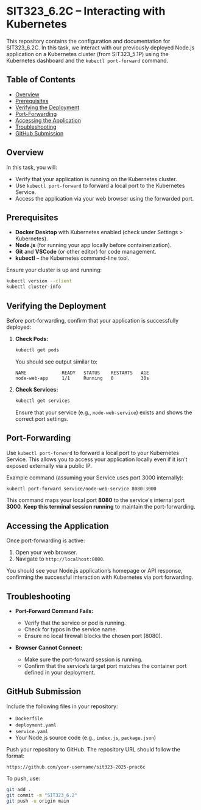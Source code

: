 # SIT323_6.2C – Interacting with Kubernetes

This repository contains the configuration and documentation for SIT323_6.2C. In this task, we interact with our previously deployed Node.js application on a Kubernetes cluster (from SIT323_5.1P) using the Kubernetes dashboard and the `kubectl port-forward` command.

## Table of Contents

- [Overview](#overview)
- [Prerequisites](#prerequisites)
- [Verifying the Deployment](#verifying-the-deployment)
- [Port-Forwarding](#port-forwarding)
- [Accessing the Application](#accessing-the-application)
- [Troubleshooting](#troubleshooting)
- [GitHub Submission](#github-submission)

## Overview

In this task, you will:
- Verify that your application is running on the Kubernetes cluster.
- Use `kubectl port-forward` to forward a local port to the Kubernetes Service.
- Access the application via your web browser using the forwarded port.

## Prerequisites

- **Docker Desktop** with Kubernetes enabled (check under Settings > Kubernetes).
- **Node.js** (for running your app locally before containerization).
- **Git** and **VSCode** (or other editor) for code management.
- **kubectl** – the Kubernetes command-line tool.

Ensure your cluster is up and running:
```bash
kubectl version --client
kubectl cluster-info
```

## Verifying the Deployment

Before port-forwarding, confirm that your application is successfully deployed:

1. **Check Pods:**
   ```bash
   kubectl get pods
   ```
   You should see output similar to:
   ```
   NAME             READY   STATUS    RESTARTS   AGE
   node-web-app     1/1     Running   0          30s
   ```

2. **Check Services:**
   ```bash
   kubectl get services
   ```
   Ensure that your service (e.g., `node-web-service`) exists and shows the correct port settings.

## Port-Forwarding

Use `kubectl port-forward` to forward a local port to your Kubernetes Service. This allows you to access your application locally even if it isn’t exposed externally via a public IP.

Example command (assuming your Service uses port 3000 internally):
```bash
kubectl port-forward service/node-web-service 8080:3000
```
This command maps your local port **8080** to the service's internal port **3000**. **Keep this terminal session running** to maintain the port-forwarding.

## Accessing the Application

Once port-forwarding is active:
1. Open your web browser.
2. Navigate to `http://localhost:8080`.

You should see your Node.js application’s homepage or API response, confirming the successful interaction with Kubernetes via port forwarding.

## Troubleshooting

- **Port-Forward Command Fails:**
  - Verify that the service or pod is running.
  - Check for typos in the service name.
  - Ensure no local firewall blocks the chosen port (8080).

- **Browser Cannot Connect:**
  - Make sure the port-forward session is running.
  - Confirm that the service’s target port matches the container port defined in your deployment.

## GitHub Submission

Include the following files in your repository:
- `Dockerfile`
- `deployment.yaml`
- `service.yaml`
- Your Node.js source code (e.g., `index.js`, `package.json`)

Push your repository to GitHub. The repository URL should follow the format:
```
https://github.com/your-username/sit323-2025-prac6c
```
To push, use:
```bash
git add .
git commit -m "SIT323_6.2"
git push -u origin main
```
